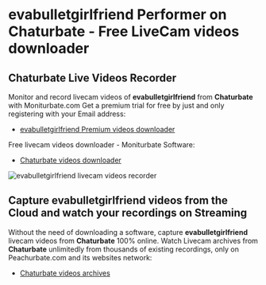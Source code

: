 # evabulletgirlfriend Performer on Chaturbate - Free LiveCam videos downloader

## Chaturbate Live Videos Recorder

Monitor and record livecam videos of **evabulletgirlfriend** from **Chaturbate** with Moniturbate.com
Get a premium trial for free by just and only registering with your Email address:
* [evabulletgirlfriend Premium videos downloader](https://moniturbate.com/request-demo-licence-key.html)

Free livecam videos downloader - Moniturbate Software:
* [Chaturbate videos downloader](https://moniturbate.com/moniturbate-download-software.html)

![evabulletgirlfriend livecam videos recorder](https://peachurnet.com/templates/moniturbate-software.png)


## Capture evabulletgirlfriend videos from the Cloud and watch your recordings on Streaming

Without the need of downloading a software, capture **evabulletgirlfriend** livecam videos from **Chaturbate** 100% online.
Watch Livecam archives from **Chaturbate** unlimitedly from thousands of existing recordings, only on Peachurbate.com and its websites network:
* [Chaturbate videos archives](https://peachurnet.com/)